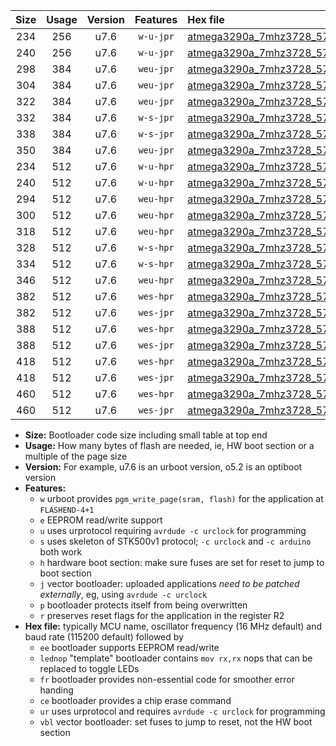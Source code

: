 |Size|Usage|Version|Features|Hex file|
|:-:|:-:|:-:|:-:|:--|
|234|256|u7.6|`w-u-jpr`|[atmega3290a_7mhz3728_57600bps_ur_vbl.hex](https://raw.githubusercontent.com/stefanrueger/urboot/main/bootloaders/atmega3290a/fcpu_7mhz3728/57600_bps/atmega3290a_7mhz3728_57600bps_ur_vbl.hex)|
|240|256|u7.6|`w-u-jpr`|[atmega3290a_7mhz3728_57600bps_lednop_ur_vbl.hex](https://raw.githubusercontent.com/stefanrueger/urboot/main/bootloaders/atmega3290a/fcpu_7mhz3728/57600_bps/atmega3290a_7mhz3728_57600bps_lednop_ur_vbl.hex)|
|298|384|u7.6|`weu-jpr`|[atmega3290a_7mhz3728_57600bps_ee_ur_vbl.hex](https://raw.githubusercontent.com/stefanrueger/urboot/main/bootloaders/atmega3290a/fcpu_7mhz3728/57600_bps/atmega3290a_7mhz3728_57600bps_ee_ur_vbl.hex)|
|304|384|u7.6|`weu-jpr`|[atmega3290a_7mhz3728_57600bps_ee_lednop_ur_vbl.hex](https://raw.githubusercontent.com/stefanrueger/urboot/main/bootloaders/atmega3290a/fcpu_7mhz3728/57600_bps/atmega3290a_7mhz3728_57600bps_ee_lednop_ur_vbl.hex)|
|322|384|u7.6|`weu-jpr`|[atmega3290a_7mhz3728_57600bps_ee_lednop_fr_ur_vbl.hex](https://raw.githubusercontent.com/stefanrueger/urboot/main/bootloaders/atmega3290a/fcpu_7mhz3728/57600_bps/atmega3290a_7mhz3728_57600bps_ee_lednop_fr_ur_vbl.hex)|
|332|384|u7.6|`w-s-jpr`|[atmega3290a_7mhz3728_57600bps_vbl.hex](https://raw.githubusercontent.com/stefanrueger/urboot/main/bootloaders/atmega3290a/fcpu_7mhz3728/57600_bps/atmega3290a_7mhz3728_57600bps_vbl.hex)|
|338|384|u7.6|`w-s-jpr`|[atmega3290a_7mhz3728_57600bps_lednop_vbl.hex](https://raw.githubusercontent.com/stefanrueger/urboot/main/bootloaders/atmega3290a/fcpu_7mhz3728/57600_bps/atmega3290a_7mhz3728_57600bps_lednop_vbl.hex)|
|350|384|u7.6|`weu-jpr`|[atmega3290a_7mhz3728_57600bps_ee_lednop_fr_ce_ur_vbl.hex](https://raw.githubusercontent.com/stefanrueger/urboot/main/bootloaders/atmega3290a/fcpu_7mhz3728/57600_bps/atmega3290a_7mhz3728_57600bps_ee_lednop_fr_ce_ur_vbl.hex)|
|234|512|u7.6|`w-u-hpr`|[atmega3290a_7mhz3728_57600bps_ur.hex](https://raw.githubusercontent.com/stefanrueger/urboot/main/bootloaders/atmega3290a/fcpu_7mhz3728/57600_bps/atmega3290a_7mhz3728_57600bps_ur.hex)|
|240|512|u7.6|`w-u-hpr`|[atmega3290a_7mhz3728_57600bps_lednop_ur.hex](https://raw.githubusercontent.com/stefanrueger/urboot/main/bootloaders/atmega3290a/fcpu_7mhz3728/57600_bps/atmega3290a_7mhz3728_57600bps_lednop_ur.hex)|
|294|512|u7.6|`weu-hpr`|[atmega3290a_7mhz3728_57600bps_ee_ur.hex](https://raw.githubusercontent.com/stefanrueger/urboot/main/bootloaders/atmega3290a/fcpu_7mhz3728/57600_bps/atmega3290a_7mhz3728_57600bps_ee_ur.hex)|
|300|512|u7.6|`weu-hpr`|[atmega3290a_7mhz3728_57600bps_ee_lednop_ur.hex](https://raw.githubusercontent.com/stefanrueger/urboot/main/bootloaders/atmega3290a/fcpu_7mhz3728/57600_bps/atmega3290a_7mhz3728_57600bps_ee_lednop_ur.hex)|
|318|512|u7.6|`weu-hpr`|[atmega3290a_7mhz3728_57600bps_ee_lednop_fr_ur.hex](https://raw.githubusercontent.com/stefanrueger/urboot/main/bootloaders/atmega3290a/fcpu_7mhz3728/57600_bps/atmega3290a_7mhz3728_57600bps_ee_lednop_fr_ur.hex)|
|328|512|u7.6|`w-s-hpr`|[atmega3290a_7mhz3728_57600bps.hex](https://raw.githubusercontent.com/stefanrueger/urboot/main/bootloaders/atmega3290a/fcpu_7mhz3728/57600_bps/atmega3290a_7mhz3728_57600bps.hex)|
|334|512|u7.6|`w-s-hpr`|[atmega3290a_7mhz3728_57600bps_lednop.hex](https://raw.githubusercontent.com/stefanrueger/urboot/main/bootloaders/atmega3290a/fcpu_7mhz3728/57600_bps/atmega3290a_7mhz3728_57600bps_lednop.hex)|
|346|512|u7.6|`weu-hpr`|[atmega3290a_7mhz3728_57600bps_ee_lednop_fr_ce_ur.hex](https://raw.githubusercontent.com/stefanrueger/urboot/main/bootloaders/atmega3290a/fcpu_7mhz3728/57600_bps/atmega3290a_7mhz3728_57600bps_ee_lednop_fr_ce_ur.hex)|
|382|512|u7.6|`wes-hpr`|[atmega3290a_7mhz3728_57600bps_ee.hex](https://raw.githubusercontent.com/stefanrueger/urboot/main/bootloaders/atmega3290a/fcpu_7mhz3728/57600_bps/atmega3290a_7mhz3728_57600bps_ee.hex)|
|382|512|u7.6|`wes-jpr`|[atmega3290a_7mhz3728_57600bps_ee_vbl.hex](https://raw.githubusercontent.com/stefanrueger/urboot/main/bootloaders/atmega3290a/fcpu_7mhz3728/57600_bps/atmega3290a_7mhz3728_57600bps_ee_vbl.hex)|
|388|512|u7.6|`wes-hpr`|[atmega3290a_7mhz3728_57600bps_ee_lednop.hex](https://raw.githubusercontent.com/stefanrueger/urboot/main/bootloaders/atmega3290a/fcpu_7mhz3728/57600_bps/atmega3290a_7mhz3728_57600bps_ee_lednop.hex)|
|388|512|u7.6|`wes-jpr`|[atmega3290a_7mhz3728_57600bps_ee_lednop_vbl.hex](https://raw.githubusercontent.com/stefanrueger/urboot/main/bootloaders/atmega3290a/fcpu_7mhz3728/57600_bps/atmega3290a_7mhz3728_57600bps_ee_lednop_vbl.hex)|
|418|512|u7.6|`wes-hpr`|[atmega3290a_7mhz3728_57600bps_ee_lednop_fr.hex](https://raw.githubusercontent.com/stefanrueger/urboot/main/bootloaders/atmega3290a/fcpu_7mhz3728/57600_bps/atmega3290a_7mhz3728_57600bps_ee_lednop_fr.hex)|
|418|512|u7.6|`wes-jpr`|[atmega3290a_7mhz3728_57600bps_ee_lednop_fr_vbl.hex](https://raw.githubusercontent.com/stefanrueger/urboot/main/bootloaders/atmega3290a/fcpu_7mhz3728/57600_bps/atmega3290a_7mhz3728_57600bps_ee_lednop_fr_vbl.hex)|
|460|512|u7.6|`wes-hpr`|[atmega3290a_7mhz3728_57600bps_ee_lednop_fr_ce.hex](https://raw.githubusercontent.com/stefanrueger/urboot/main/bootloaders/atmega3290a/fcpu_7mhz3728/57600_bps/atmega3290a_7mhz3728_57600bps_ee_lednop_fr_ce.hex)|
|460|512|u7.6|`wes-jpr`|[atmega3290a_7mhz3728_57600bps_ee_lednop_fr_ce_vbl.hex](https://raw.githubusercontent.com/stefanrueger/urboot/main/bootloaders/atmega3290a/fcpu_7mhz3728/57600_bps/atmega3290a_7mhz3728_57600bps_ee_lednop_fr_ce_vbl.hex)|

- **Size:** Bootloader code size including small table at top end
- **Usage:** How many bytes of flash are needed, ie, HW boot section or a multiple of the page size
- **Version:** For example, u7.6 is an urboot version, o5.2 is an optiboot version
- **Features:**
  + `w` urboot provides `pgm_write_page(sram, flash)` for the application at `FLASHEND-4+1`
  + `e` EEPROM read/write support
  + `u` uses urprotocol requiring `avrdude -c urclock` for programming
  + `s` uses skeleton of STK500v1 protocol; `-c urclock` and `-c arduino` both work
  + `h` hardware boot section: make sure fuses are set for reset to jump to boot section
  + `j` vector bootloader: uploaded applications *need to be patched externally*, eg, using `avrdude -c urclock`
  + `p` bootloader protects itself from being overwritten
  + `r` preserves reset flags for the application in the register R2
- **Hex file:** typically MCU name, oscillator frequency (16 MHz default) and baud rate (115200 default) followed by
  + `ee` bootloader supports EEPROM read/write
  + `lednop` "template" bootloader contains `mov rx,rx` nops that can be replaced to toggle LEDs
  + `fr` bootloader provides non-essential code for smoother error handing
  + `ce` bootloader provides a chip erase command
  + `ur` uses urprotocol and requires `avrdude -c urclock` for programming
  + `vbl` vector bootloader: set fuses to jump to reset, not the HW boot section
